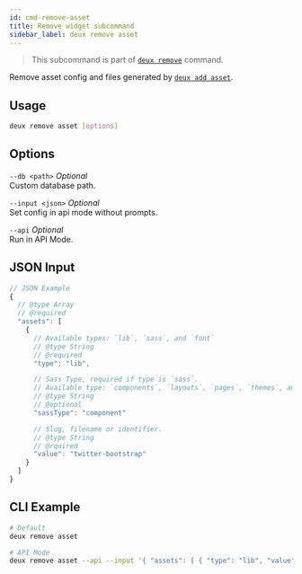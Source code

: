 ```yaml
---
id: cmd-remove-asset
title: Remove widget subcommand
sidebar_label: deux remove asset
---
```


> This subcommand is part of [`deux remove`](cmd-remove.html) command.

Remove asset config and files generated by [`deux add asset`](cmd-add-asset.html).

## Usage
```bash
deux remove asset [options]
```

## Options
`--db <path>` *Optional*  
Custom database path.

`--input <json>` *Optional*  
Set config in api mode without prompts.

`--api` *Optional*  
Run in API Mode.

## JSON Input
```javascript 
// JSON Example
{
  // @type Array
  // @required
  "assets": [
    {
      // Available types: `lib`, `sass`, and `font`
      // @type String
      // @required
      "type": "lib",

      // Sass Type, required if type is `sass`.
      // Available type: `components`, `layouts`, `pages`, `themes`, and `vendors`
      // @type String
      // @optional
      "sassType": "component"

      // Slug, filename or identifier.
      // @type String
      // @rquired
      "value": "twitter-bootstrap"
    }
  ]
}
```

## CLI Example
```bash
# Default
deux remove asset

# API Mode
deux remove asset --api --input '{ "assets": [ { "type": "lib", "value": "twitter-bootstrap" } ] }'
```

